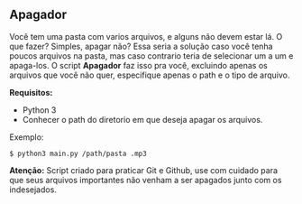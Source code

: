 ## Apagador

Você tem uma pasta com varios arquivos, e alguns não devem estar lá. O que fazer? Simples, apagar não? Essa seria a
solução caso você tenha poucos arquivos na pasta, mas caso contrario teria de selecionar um a um e apaga-los. O script **Apagador** faz isso pra você, excluindo apenas os arquivos que você não quer, especifique apenas o path e o tipo de arquivo.

**Requisitos:** 

* Python 3
* Conhecer o path do diretorio em que deseja apagar os arquivos.

Exemplo:

~~~
$ python3 main.py /path/pasta .mp3
~~~


**Atenção:** Script criado para praticar Git e Github, use com cuidado para que seus arquivos importantes não venham a ser apagados junto com os indesejados.
